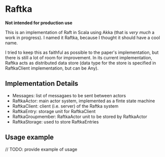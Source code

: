 # Raftka

**Not intended for production use**

This is an implementation of Raft in Scala using Akka (that is *very much* a work in
progress). I named it Raftka, because I thought it should have a cool name.

I tried to keep this as faithful as possible to the paper's implementation, but
there is still a lot of room for improvement. In its current implementation,
Raftka acts as distributed data store (data type for the store is specified in
RaftkaClient implementation, but can be Any).

## Implementation Details

* Messages: list of messagaes to be sent between actors
* RaftkaActor: main actor system, implemented as a finte state machine
* RaftkaClient: client (i.e. server) of the Raftka system
* RaftkaEntry: storage unit for RaftkaClient
* RaftkaGroupmember: RaftkaActor unit to be stored by RaftkaActor
* RaftkaStorage: used to store RaftkaEntries

## Usage example

// TODO: provide example of usage
